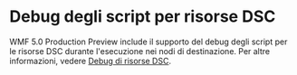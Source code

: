 # Debug degli script per risorse DSC
WMF 5.0 Production Preview include il supporto del debug degli script per le risorse DSC durante l'esecuzione nei nodi di destinazione. Per altre informazioni, vedere [Debug di risorse DSC](https://msdn.microsoft.com/powershell/dsc/debugresource).

<!--HONumber=Aug16_HO3-->


